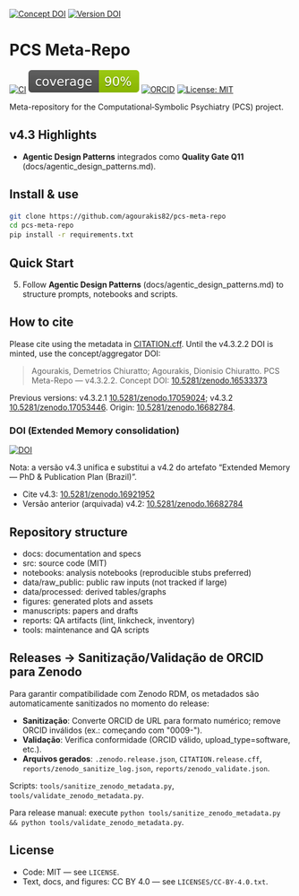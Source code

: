 [![Concept DOI](https://zenodo.org/badge/DOI/10.5281/zenodo.16533373.svg)](https://doi.org/10.5281/zenodo.16533373) [![Version DOI](https://zenodo.org/badge/DOI/10.5281/zenodo.17059270.svg)](https://doi.org/10.5281/zenodo.17059270)

# PCS Meta-Repo

[![CI](https://github.com/agourakis82/pcs-meta-repo/actions/workflows/python-tests.yml/badge.svg)](https://github.com/agourakis82/pcs-meta-repo/actions/workflows/python-tests.yml)
[![Coverage](coverage.svg)](coverage.svg)
[![ORCID](https://img.shields.io/badge/ORCID-0000--0002--8596--5097-brightgreen.svg?logo=orcid)](https://orcid.org/0000-0002-8596-5097)
[![License: MIT](https://img.shields.io/badge/license-MIT-blue.svg)](LICENSE)

Meta-repository for the Computational‑Symbolic Psychiatry (PCS) project.

## v4.3 Highlights

- **Agentic Design Patterns** integrados como **Quality Gate Q11** (docs/agentic_design_patterns.md).

## Install & use

```bash
git clone https://github.com/agourakis82/pcs-meta-repo
cd pcs-meta-repo
pip install -r requirements.txt
```

## Quick Start

5. Follow **Agentic Design Patterns** (docs/agentic_design_patterns.md) to structure prompts, notebooks and scripts.

## How to cite

Please cite using the metadata in [CITATION.cff](CITATION.cff). Until the v4.3.2.2 DOI is minted, use the concept/aggregator DOI:

> Agourakis, Demetrios Chiuratto; Agourakis, Dionisio Chiuratto. PCS Meta-Repo — v4.3.2.2. Concept DOI: [10.5281/zenodo.16533373](https://doi.org/10.5281/zenodo.16533373)

Previous versions: v4.3.2.1 [10.5281/zenodo.17059024](https://doi.org/10.5281/zenodo.17059024); v4.3.2 [10.5281/zenodo.17053446](https://doi.org/10.5281/zenodo.17053446). Origin: [10.5281/zenodo.16682784](https://doi.org/10.5281/zenodo.16682784).

### DOI (Extended Memory consolidation)

[![DOI](https://zenodo.org/badge/DOI/10.5281/zenodo.16533374.svg)](https://doi.org/10.5281/zenodo.16533374)

Nota: a versão v4.3 unifica e substitui a v4.2 do artefato “Extended Memory — PhD & Publication Plan (Brazil)”.

- Cite v4.3: [10.5281/zenodo.16921952](https://doi.org/10.5281/zenodo.16921952)
- Versão anterior (arquivada) v4.2: [10.5281/zenodo.16682784](https://doi.org/10.5281/zenodo.16682784)


## Repository structure

- docs: documentation and specs
- src: source code (MIT)
- notebooks: analysis notebooks (reproducible stubs preferred)
- data/raw_public: public raw inputs (not tracked if large)
- data/processed: derived tables/graphs
- figures: generated plots and assets
- manuscripts: papers and drafts
- reports: QA artifacts (lint, linkcheck, inventory)
- tools: maintenance and QA scripts

## Releases → Sanitização/Validação de ORCID para Zenodo

Para garantir compatibilidade com Zenodo RDM, os metadados são automaticamente sanitizados no momento do release:

- **Sanitização**: Converte ORCID de URL para formato numérico; remove ORCID inválidos (ex.: começando com "0009-").
- **Validação**: Verifica conformidade (ORCID válido, upload_type=software, etc.).
- **Arquivos gerados**: `.zenodo.release.json`, `CITATION.release.cff`, `reports/zenodo_sanitize_log.json`, `reports/zenodo_validate.json`.

Scripts: `tools/sanitize_zenodo_metadata.py`, `tools/validate_zenodo_metadata.py`.

Para release manual: execute `python tools/sanitize_zenodo_metadata.py && python tools/validate_zenodo_metadata.py`.

## License

- Code: MIT — see `LICENSE`.
- Text, docs, and figures: CC BY 4.0 — see `LICENSES/CC-BY-4.0.txt`.
